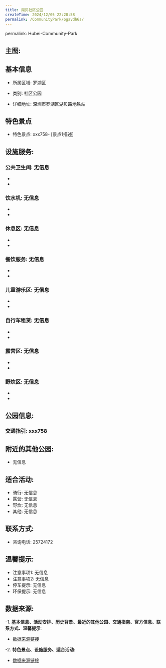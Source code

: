 ```yaml
---
title: 湖贝社区公园
createTime: 2024/12/05 22:20:58
permalink: /CommunityPark/ogavdh6s/
---
```

permalink: Hubei-Community-Park
## 主图:
<ImageCard
image="https://cgj.sz.gov.cn/img/4/4016/4016011/10807380.jpg"
title= "湖贝社区公园"
description= "xxxxxx758"
date="2024/12/05"
href="/"
author="深圳公园"
/>
## 基本信息

- 所属区域: 罗湖区

- 类别: 社区公园

- 详细地址: 深圳市罗湖区湖贝路地铁站

## 特色景点
- 特色景点: xxx758- [景点1描述]
## 设施服务:
### 公共卫生间: 无信息
- 
- 
### 饮水机: 无信息
- 
- 
### 休息区: 无信息
- 
- 
### 餐饮服务: 无信息
- 
- 
### 儿童游乐区: 无信息
- 
- 
### 自行车租赁: 无信息
- 
- 
### 露营区: 无信息
- 
- 
### 野炊区: 无信息

- 
- 
## 公园信息:
### 交通指引: xxx758

## 附近的其他公园:
- 无信息

## 适合活动:
- 骑行: 无信息
- 露营: 无信息
- 野炊: 无信息
- 其他: 无信息

## 联系方式:
- 咨询电话: 25724172
## 温馨提示:
- 注意事项1: 无信息
- 注意事项2: 无信息
- 停车提示: 无信息
- 环保提示: 无信息

## 数据来源:
-1. **基本信息、活动安排、历史背景、最近的其他公园、交通指南、官方信息、联系方式、温馨提示**:
- [数据来源链接](https://cgj.sz.gov.cn/xsmh/gysz/sqgy/content/post_10807380.html)

-2. **特色景点、设施服务、适合活动**:
- [数据来源链接](https://cgj.sz.gov.cn/xsmh/gysz/sqgy/content/post_10807380.html)

